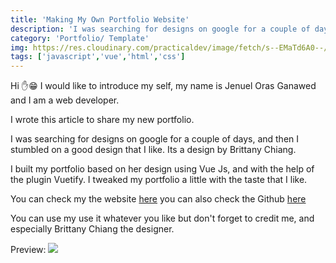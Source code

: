 ```yaml
---
title: 'Making My Own Portfolio Website'
description: 'I was searching for designs on google for a couple of days, and then I stumbled on a good design that I like. Its a design by Brittany Chiang.'
category: 'Portfolio/ Template'
img: https://res.cloudinary.com/practicaldev/image/fetch/s--EMaTd6A0--/c_imagga_scale,f_auto,fl_progressive,h_420,q_auto,w_1000/https://dev-to-uploads.s3.amazonaws.com/i/jw470sglu41ep8a6zdtv.png
tags: ['javascript','vue','html','css']
---
```

Hi ✋😁
I would like to introduce my self,
my name is Jenuel Oras Ganawed and I am a web developer.

I wrote this article to share my new portfolio.

I was searching for designs on google for a couple of days, and then I stumbled on a good design that I like. Its a design by Brittany Chiang.

I built my portfolio based on her design using Vue Js, and with the help of the plugin Vuetify. I tweaked my portfolio a little with the taste that I like.

You can check my the website [here](https://jenuelganawed.ml)
you can also check the Github [here](https://github.com/BroJenuel/jenuel-portfolio-v2)

You can use my use it whatever you like but don't forget to credit me, and especially Brittany Chiang the designer.

Preview:
<img src="https://res.cloudinary.com/practicaldev/image/fetch/s--DrgtwsZE--/c_limit%2Cf_auto%2Cfl_progressive%2Cq_auto%2Cw_880/https://github.com/BroJenuel/jenuel-portfolio-v2/blob/master/meta-image.png%3Fraw%3Dtrue" />

